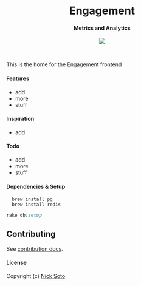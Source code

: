 <h1 align="center"><br>Engagement<br></h1>
<h4 align="center">Metrics and Analytics</h4>

<p align="center">
  <a href="https://codeclimate.com/github/nicksoto/engagement"><img src="https://codeclimate.com/github/nicksoto/engagement/badges/gpa.svg" /></a>
</p>
<br>

This is the home for the Engagement frontend

#### Features

- add
- more
- stuff

#### Inspiration

- add

#### Todo

- add
- more
- stuff

#### Dependencies & Setup

```unix
  brew install pg
  brew install redis
```

```ruby
rake db:setup
```

## Contributing
See [contribution docs](CONTRIBUTING.md).

#### License

Copyright (c) [Nick Soto](http://google.com)
